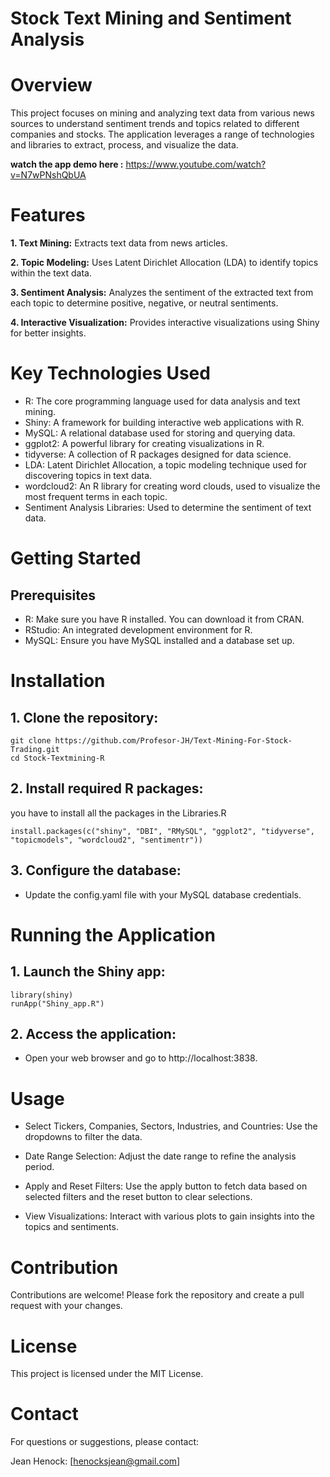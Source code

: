 # Stock Text Mining and Sentiment Analysis
# Overview

This project focuses on mining and analyzing text data from various news sources to understand sentiment trends and topics related to different companies and stocks. The application leverages a range of technologies and libraries to extract, process, and visualize the data.

**watch the app demo here :** https://www.youtube.com/watch?v=N7wPNshQbUA

# Features
  **1. Text Mining:** Extracts text data from news articles.
  
  **2. Topic Modeling:** Uses Latent Dirichlet Allocation (LDA) to identify topics within the text data.
  
  **3. Sentiment Analysis:** Analyzes the sentiment of the extracted text from each topic to determine positive, negative, or neutral sentiments.

  **4. Interactive Visualization:** Provides interactive visualizations using Shiny for better insights.
  
# Key Technologies Used

* R: The core programming language used for data analysis and text mining.
* Shiny: A framework for building interactive web applications with R.
* MySQL: A relational database used for storing and querying data.
* ggplot2: A powerful library for creating visualizations in R.
* tidyverse: A collection of R packages designed for data science.
* LDA: Latent Dirichlet Allocation, a topic modeling technique used for discovering topics in text data.
* wordcloud2: An R library for creating word clouds, used to visualize the most frequent terms in each topic.
* Sentiment Analysis Libraries: Used to determine the sentiment of text data.


# Getting Started
## Prerequisites

* R: Make sure you have R installed. You can download it from CRAN.
* RStudio: An integrated development environment for R.
* MySQL: Ensure you have MySQL installed and a database set up.

# Installation
## 1. Clone the repository:
```
git clone https://github.com/Profesor-JH/Text-Mining-For-Stock-Trading.git
cd Stock-Textmining-R
```

## 2. Install required R packages:
you have to install all the packages in the Libraries.R
```
install.packages(c("shiny", "DBI", "RMySQL", "ggplot2", "tidyverse", "topicmodels", "wordcloud2", "sentimentr"))
```

## 3. Configure the database:

* Update the config.yaml file with your MySQL database credentials.

# Running the Application
## 1. Launch the Shiny app:

```
library(shiny)
runApp("Shiny_app.R")
```
## 2. Access the application:

* Open your web browser and go to http://localhost:3838.

# Usage

* Select Tickers, Companies, Sectors, Industries, and Countries: Use the dropdowns to filter the data.

* Date Range Selection: Adjust the date range to refine the analysis period.

* Apply and Reset Filters: Use the apply button to fetch data based on selected filters and the reset button to clear selections.

* View Visualizations: Interact with various plots to gain insights into the topics and sentiments.

# Contribution
Contributions are welcome! Please fork the repository and create a pull request with your changes.

# License
This project is licensed under the MIT License.

# Contact
For questions or suggestions, please contact:

Jean Henock: [henocksjean@gmail.com]



